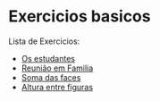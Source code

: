 # Exercicios basicos
  
  Lista de Exercicios:
   * [Os estudantes](https://github.com/VoyagerXXI/math/tree/main/basico/0)
   * [Reunião em Familia](https://github.com/VoyagerXXI/math/tree/main/basico/1)
   * [Soma das faces](https://github.com/VoyagerXXI/math/tree/main/basico/2)
   * [Altura entre figuras](https://github.com/VoyagerXXI/math/tree/main/basico/3)